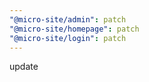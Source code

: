 ```yaml
---
"@micro-site/admin": patch
"@micro-site/homepage": patch
"@micro-site/login": patch
---
```


update
